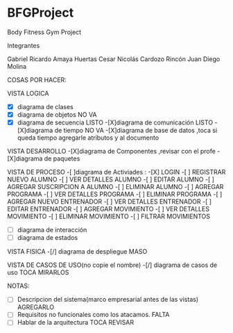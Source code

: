 # BFGProject
Body Fitness Gym Project

Integrantes

Gabriel Ricardo Amaya Huertas
Cesar Nicolás Cardozo Rincón
Juan Diego Molina

COSAS POR HACER:

VISTA LOGICA
-[X] diagrama de clases
-[X] diagrama de objetos NO VA
-[X] diagrama de secuencia LISTO
-[X]diagrama de comunicación LISTO
-[X]diagrama de tiempo NO VA
-[X]diagrama de base de datos ,toca si queda tiempo agregarle atributos y al documento

VISTA DESARROLLO
-[X]diagrama de Componentes ,revisar con el profe
-[X]diagrama de paquetes

VISTA DE PROCESO
-[ ]diagrama de Activiades :
	-[X] LOGIN
	-[ ] REGISTRAR NUEVO ALUMNO
	-[ ] VER DETALLES ALUMNO
	-[ ] EDITAR ALUMNO
	-[ ] AGREGAR SUSCRIPCION A ALUMNO
	-[ ] ELIMINAR ALUMNO
	-[ ] AGREGAR PROGRAMA
	-[ ] VER DETALLES PROGRAMA
	-[ ] ELIMINAR PROGRAMA
	-[ ] AGREGAR NUEVO ENTRENADOR
	-[ ] VER DETALLES ENTRENADOR
	-[ ] EDITAR ENTRENADOR
	-[ ] AGREGAR MOVIMIENTO
	-[ ] VER DETALLES MOVIMIENTO
	-[ ] ELIMINAR MOVIMIENTO
	-[ ] FILTRAR MOVIMIENTOS
-[ ] diagrama de interacción
-[ ] diagrama de estados

VISTA FISICA
-[/] diagrama de despliegue MASO

VISTA DE CASOS DE USO(no copie el nombre)
-[/] diagrama de casos de uso TOCA MIRARLOS


NOTAS:
-[ ] Descripcion del sistema(marco empresarial antes de las vistas) AGREGARLO
-[ ] Requisitos no funcionales como los atacamos. FALTA
-[ ] Hablar de la arquitectura TOCA REVISAR
